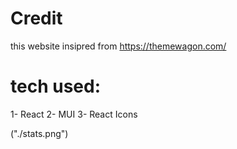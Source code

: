 # Credit

this website insipred from <https://themewagon.com/>

# tech used:

1- React
2- MUI
3- React Icons

("./stats.png")

